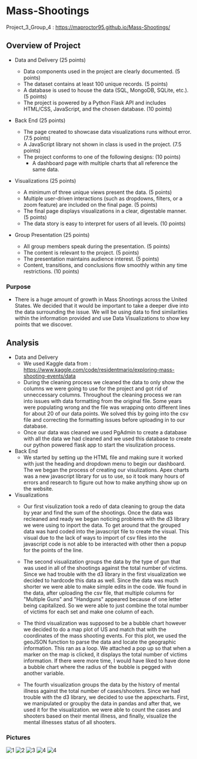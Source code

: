 # Mass-Shootings
Project_3_Group_4 : https://maproctor95.github.io/Mass-Shootings/
## Overview of Project
* Data and Delivery (25 points)
    * Data components used in the project are clearly documented. (5 points)
    * The dataset contains at least 100 unique records. (5 points)
    * A database is used to house the data (SQL, MongoDB, SQLite, etc.). (5 points)
    * The project is powered by a Python Flask API and includes HTML/CSS, JavaScript, and the chosen database. (10 points)

* Back End (25 points)
    * The page created to showcase data visualizations runs without error. (7.5 points)
    * A JavaScript library not shown in class is used in the project. (7.5 points)
    * The project conforms to one of the following designs: (10 points)
        * A dashboard page with multiple charts that all reference the same data.

* Visualizations (25 points)
    * A minimum of three unique views present the data. (5 points)
    * Multiple user-driven interactions (such as dropdowns, filters, or a zoom feature) are included on the final page. (5 points)
    * The final page displays visualizations in a clear, digestable manner. (5 points)
    * The data story is easy to interpret for users of all levels. (10 points)

* Group Presentation (25 points)
    * All group members speak during the presentation. (5 points)
    * The content is relevant to the project. (5 points)
    * The presentation maintains audience interest. (5 points)
    * Content, transitions, and conclusions flow smoothly within any time restrictions. (10 points)

### Purpose
   
* There is a huge amount of growth in Mass Shootings across the United States. We decided that it would be important to take a deeper dive into the data surrounding the issue. We will be using data to find similarities within the information provided and use Data Visualizations to show key points that we discover.

## Analysis

* Data and Delivery
    * We used Kaggle data from : https://www.kaggle.com/code/residentmario/exploring-mass-shooting-events/data
    * During the cleaning process we cleaned the data to only show the columns we were going to use for the project and got rid of unneccessary columns. Throughout the cleaning process we ran into issues with data formatting from the original file. Some years were populating wrong and the file was wrapping onto different lines for about 20 of our data points. We solved this by going into the csv file and correcting the formatting issues before uploading in to our database. 
    * Once our data was cleaned we used PgAdmin to create a database with all the data we had cleaned and we used this database to create our python powered flask app to start the visulization process.
* Back End
    * We started by setting up the HTML file and making sure it worked with just the heading and dropdown menu to begin our dashboard. The we began the process of creating our visulizations. Apex charts was a new javascript library for us to use, so it took many hours of errors and research to figure out how to make anything show up on the website.
* Visualizations
    * Our first visulization took a redo of data cleaning to group the data by year and find the sum of the shootings. Once the data was recleaned and ready we began noticing problems with the d3 library we were using to inport the data. To get around that the grouped data was hard coded into the javascript file to create the visual. This visual due to the lack of ways to import of csv files into the javascript code is not able to be interacted with other then a popup for the points of the line.
    
    * The second visualization groups the data by the type of gun that was used in all of the shootings against the total number of victims. Since we had trouble with the d3 library in the first visualization we decided to hardcode this data as well. Since the data was much shorter we were able to make simple edits in the code. We found in the data, after uploading the csv file, that multiple columns for "Multiple Guns" and "Handguns" appeared because of one letter being capitalized. So we were able to just combine the total number of victims for each set and make one column of each.

    * The third visualization was supposed to be a bubble chart however we decided to do a map plot of US and match that with the coordinates of the mass shooting events. For this plot, we used the geoJSON function to parse the data and locate the geographic information. This ran as a loop. We attached a pop up so that when a marker on the map is clicked, it displays the total number of victims information. If there were more time, I would have liked to have done a bubble chart where the radius of the bubble is pegged with another variable.
    
     * The fourth visualization groups the data by the history of mental illness against the total number of cases/shooters. Since we had trouble with the d3 library, we decided to use the appexcharts. First, we manipulated or groupby the data in pandas and after that, we used it for the visualization. we were able to count the cases and shooters based on their mental illness, and finally, visualize the mental illnesses status of all shooters.
        
### Pictures
![1](Images/SQL_Database.png)
![2](Images/09xuvefo.png)
![3](Images/Bar.png)
![4](Images/Screen_shot_map_plot.png)
![4](Images/Pie_graph.png)
